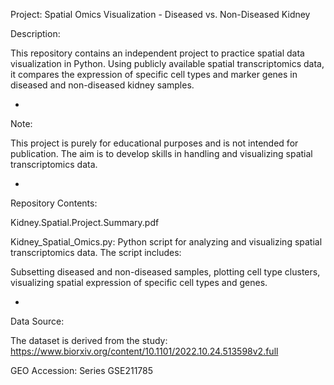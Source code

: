 Project: Spatial Omics Visualization - Diseased vs. Non-Diseased Kidney


Description:

This repository contains an independent project to practice spatial data visualization in
Python. Using publicly available spatial transcriptomics data, it compares the expression
of specific cell types and marker genes in diseased and non-diseased kidney samples.

-

Note:

This project is purely for educational purposes and is not intended for publication. The aim
is to develop skills in handling and visualizing spatial transcriptomics data.

-

Repository Contents:

Kidney.Spatial.Project.Summary.pdf

Kidney_Spatial_Omics.py: Python script for analyzing and visualizing spatial transcriptomics data. The script includes:

Subsetting diseased and non-diseased samples, plotting cell type clusters, visualizing spatial expression of specific cell types and genes.

-

Data Source: 

The dataset is derived from the study:
https://www.biorxiv.org/content/10.1101/2022.10.24.513598v2.full

GEO Accession: Series GSE211785
